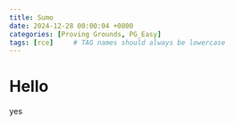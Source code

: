 ```yaml
---
title: Sumo
date: 2024-12-28 00:00:04 +0800
categories: [Proving Grounds, PG_Easy]
tags: [rce]     # TAG names should always be lowercase
---
```


# Hello

yes